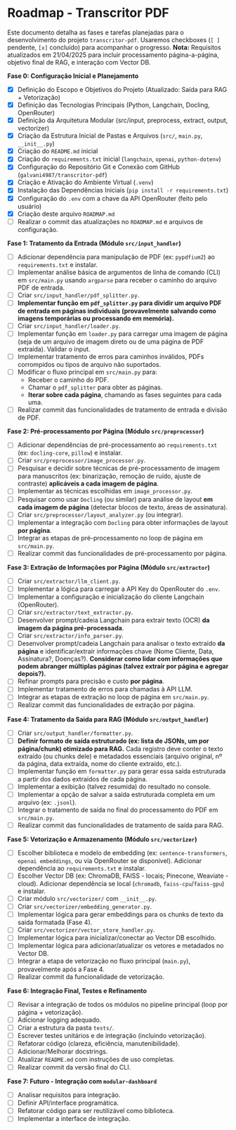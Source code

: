 # Roadmap - Transcritor PDF

Este documento detalha as fases e tarefas planejadas para o desenvolvimento do projeto `transcritor-pdf`. Usaremos checkboxes (`[ ]` pendente, `[x]` concluído) para acompanhar o progresso. **Nota:** Requisitos atualizados em 21/04/2025 para incluir processamento página-a-página, objetivo final de RAG, e interação com Vector DB.

**Fase 0: Configuração Inicial e Planejamento**

* [x] Definição do Escopo e Objetivos do Projeto (Atualizado: Saída para RAG + Vetorização)
* [x] Definição das Tecnologias Principais (Python, Langchain, Docling, OpenRouter)
* [x] Definição da Arquitetura Modular (src/input, preprocess, extract, output, vectorizer)
* [x] Criação da Estrutura Inicial de Pastas e Arquivos (`src/`, `main.py`, `__init__.py`)
* [x] Criação do `README.md` inicial
* [x] Criação do `requirements.txt` inicial (`langchain`, `openai`, `python-dotenv`)
* [x] Configuração do Repositório Git e Conexão com GitHub (`galvani4987/transcritor-pdf`)
* [x] Criação e Ativação do Ambiente Virtual (`.venv`)
* [x] Instalação das Dependências Iniciais (`pip install -r requirements.txt`)
* [x] Configuração do `.env` com a chave da API OpenRouter (feito pelo usuário)
* [x] Criação deste arquivo `ROADMAP.md`
* [ ] Realizar o commit das atualizações no `ROADMAP.md` e arquivos de configuração.

**Fase 1: Tratamento da Entrada (Módulo `src/input_handler`)**

* [ ] Adicionar dependência para manipulação de PDF (ex: `pypdfium2`) ao `requirements.txt` e instalar.
* [ ] Implementar análise básica de argumentos de linha de comando (CLI) em `src/main.py` usando `argparse` para receber o caminho do arquivo PDF de entrada.
* [ ] Criar `src/input_handler/pdf_splitter.py`.
* [ ] **Implementar função em `pdf_splitter.py` para dividir um arquivo PDF de entrada em páginas individuais (provavelmente salvando como imagens temporárias ou processando em memória).**
* [ ] Criar `src/input_handler/loader.py`.
* [ ] Implementar função em `loader.py` para carregar uma imagem de página (seja de um arquivo de imagem direto ou de uma página de PDF extraída). Validar o input.
* [ ] Implementar tratamento de erros para caminhos inválidos, PDFs corrompidos ou tipos de arquivo não suportados.
* [ ] Modificar o fluxo principal em `src/main.py` para:
    * Receber o caminho do PDF.
    * Chamar o `pdf_splitter` para obter as páginas.
    * **Iterar sobre cada página**, chamando as fases seguintes para cada uma.
* [ ] Realizar commit das funcionalidades de tratamento de entrada e divisão de PDF.

**Fase 2: Pré-processamento por Página (Módulo `src/preprocessor`)**

* [ ] Adicionar dependências de pré-processamento ao `requirements.txt` (ex: `docling-core`, `pillow`) e instalar.
* [ ] Criar `src/preprocessor/image_processor.py`.
* [ ] Pesquisar e decidir sobre técnicas de pré-processamento de imagem para manuscritos (ex: binarização, remoção de ruído, ajuste de contraste) **aplicáveis a cada imagem de página**.
* [ ] Implementar as técnicas escolhidas em `image_processor.py`.
* [ ] Pesquisar como usar `Docling` (ou similar) para análise de layout **em cada imagem de página** (detectar blocos de texto, áreas de assinatura).
* [ ] Criar `src/preprocessor/layout_analyzer.py` (ou integrar).
* [ ] Implementar a integração com `Docling` para obter informações de layout **por página**.
* [ ] Integrar as etapas de pré-processamento no loop de página em `src/main.py`.
* [ ] Realizar commit das funcionalidades de pré-processamento por página.

**Fase 3: Extração de Informações por Página (Módulo `src/extractor`)**

* [ ] Criar `src/extractor/llm_client.py`.
* [ ] Implementar a lógica para carregar a API Key do OpenRouter do `.env`.
* [ ] Implementar a configuração e inicialização do cliente Langchain (OpenRouter).
* [ ] Criar `src/extractor/text_extractor.py`.
* [ ] Desenvolver prompt/cadeia Langchain para extrair texto (OCR) **da imagem da página pré-processada**.
* [ ] Criar `src/extractor/info_parser.py`.
* [ ] Desenvolver prompt/cadeia Langchain para analisar o texto extraído **da página** e identificar/extrair informações chave (Nome Cliente, Data, Assinatura?, Doenças?). **Considerar como lidar com informações que podem abranger múltiplas páginas (talvez extrair por página e agregar depois?).**
* [ ] Refinar prompts para precisão e custo **por página**.
* [ ] Implementar tratamento de erros para chamadas à API LLM.
* [ ] Integrar as etapas de extração no loop de página em `src/main.py`.
* [ ] Realizar commit das funcionalidades de extração por página.

**Fase 4: Tratamento da Saída para RAG (Módulo `src/output_handler`)**

* [ ] Criar `src/output_handler/formatter.py`.
* [ ] **Definir formato de saída estruturado (ex: lista de JSONs, um por página/chunk) otimizado para RAG.** Cada registro deve conter o texto extraído (ou chunks dele) e metadados essenciais (arquivo original, nº da página, data extraída, nome do cliente extraído, etc.).
* [ ] Implementar função em `formatter.py` para gerar essa saída estruturada a partir dos dados extraídos de cada página.
* [ ] Implementar a exibição (talvez resumida) do resultado no console.
* [ ] Implementar a opção de salvar a saída estruturada completa em um arquivo (ex: `.jsonl`).
* [ ] Integrar o tratamento de saída no final do processamento do PDF em `src/main.py`.
* [ ] Realizar commit das funcionalidades de tratamento de saída para RAG.

**Fase 5: Vetorização e Armazenamento (Módulo `src/vectorizer`)**

* [ ] Escolher biblioteca e modelo de embedding (ex: `sentence-transformers`, `openai embeddings`, ou via OpenRouter se disponível). Adicionar dependência ao `requirements.txt` e instalar.
* [ ] Escolher Vector DB (ex: ChromaDB, FAISS - locais; Pinecone, Weaviate - cloud). Adicionar dependência se local (`chromadb`, `faiss-cpu`/`faiss-gpu`) e instalar.
* [ ] Criar módulo `src/vectorizer/` com `__init__.py`.
* [ ] Criar `src/vectorizer/embedding_generator.py`.
* [ ] Implementar lógica para gerar embeddings para os chunks de texto da saída formatada (Fase 4).
* [ ] Criar `src/vectorizer/vector_store_handler.py`.
* [ ] Implementar lógica para inicializar/conectar ao Vector DB escolhido.
* [ ] Implementar lógica para adicionar/atualizar os vetores e metadados no Vector DB.
* [ ] Integrar a etapa de vetorização no fluxo principal (`main.py`), provavelmente após a Fase 4.
* [ ] Realizar commit da funcionalidade de vetorização.

**Fase 6: Integração Final, Testes e Refinamento**

* [ ] Revisar a integração de todos os módulos no pipeline principal (loop por página + vetorização).
* [ ] Adicionar logging adequado.
* [ ] Criar a estrutura da pasta `tests/`.
* [ ] Escrever testes unitários e de integração (incluindo vetorização).
* [ ] Refatorar código (clareza, eficiência, manutenibilidade).
* [ ] Adicionar/Melhorar docstrings.
* [ ] Atualizar `README.md` com instruções de uso completas.
* [ ] Realizar commit da versão final do CLI.

**Fase 7: Futuro - Integração com `modular-dashboard`**

* [ ] Analisar requisitos para integração.
* [ ] Definir API/interface programática.
* [ ] Refatorar código para ser reutilizável como biblioteca.
* [ ] Implementar a interface de integração.